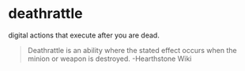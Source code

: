 # deathrattle
digital actions that execute after you are dead.
> Deathrattle is an ability where the stated effect occurs when the minion or weapon is destroyed. 
> -Hearthstone Wiki
